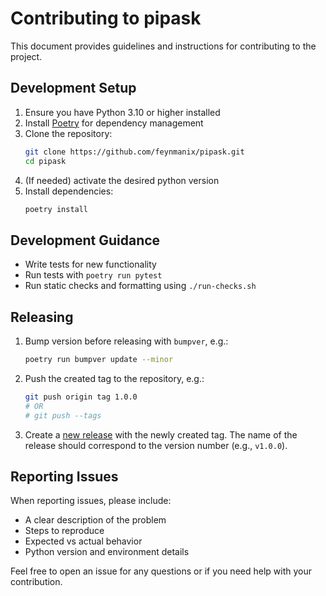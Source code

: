 # Contributing to pipask

This document provides guidelines and instructions for contributing to the project.

## Development Setup

1. Ensure you have Python 3.10 or higher installed
2. Install [Poetry](https://python-poetry.org/docs/#installation) for dependency management
3. Clone the repository:
   ```bash
   git clone https://github.com/feynmanix/pipask.git
   cd pipask
   ```
4. (If needed) activate the desired python version
5. Install dependencies:
   ```bash
   poetry install
   ```


## Development Guidance

- Write tests for new functionality
- Run tests with `poetry run pytest`
- Run static checks and formatting using `./run-checks.sh`

## Releasing
1. Bump version before releasing with `bumpver`, e.g.:
   ```bash
   poetry run bumpver update --minor
   ```
2. Push the created tag to the repository, e.g.:
   ```bash
   git push origin tag 1.0.0
   # OR
   # git push --tags
   ```
2. Create a [new release](https://github.com/feynmanix/pipask/releases/new) with the newly created tag. The name of the release should correspond to the version number (e.g., `v1.0.0`).



## Reporting Issues

When reporting issues, please include:
- A clear description of the problem
- Steps to reproduce
- Expected vs actual behavior
- Python version and environment details

Feel free to open an issue for any questions or if you need help with your contribution.
